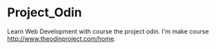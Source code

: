 # Project_Odin
Learn Web Development with course the project odin.
I'm make course http://www.theodinproject.com/home. 
